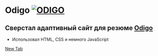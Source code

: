 # Odigo [![ODIGO](./img/favicon/favicon.ico)](https://kirilllagutin.github.io/TravelOdigo/)

## Сверстал адаптивный сайт для резюме [Odigo](https://kirilllagutin.github.io/TravelOdigo/)

- Использовал HTML, CSS и немного JavaScript

<a href="example.com" target="_blank">New Tab</a>
